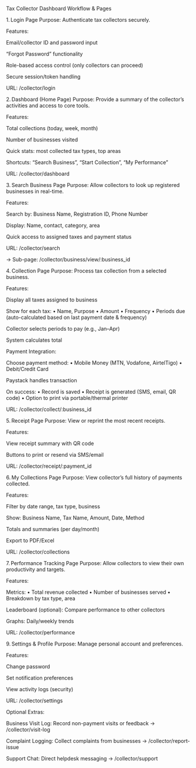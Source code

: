 Tax Collector Dashboard Workflow & Pages

1. Login Page
Purpose: Authenticate tax collectors securely.

Features:

Email/collector ID and password input

“Forgot Password” functionality

Role-based access control (only collectors can proceed)

Secure session/token handling

URL: /collector/login

2. Dashboard (Home Page)
Purpose: Provide a summary of the collector’s activities and access to core tools.

Features:

Total collections (today, week, month)

Number of businesses visited

Quick stats: most collected tax types, top areas

Shortcuts: “Search Business”, “Start Collection”, “My Performance”

URL: /collector/dashboard

3. Search Business Page
Purpose: Allow collectors to look up registered businesses in real-time.

Features:

Search by: Business Name, Registration ID, Phone Number

Display: Name, contact, category, area

Quick access to assigned taxes and payment status

URL: /collector/search

→ Sub-page: /collector/business/view/:business_id

4. Collection Page
Purpose: Process tax collection from a selected business.

Features:

Display all taxes assigned to business

Show for each tax:
• Name, Purpose
• Amount
• Frequency
• Periods due (auto-calculated based on last payment date & frequency)

Collector selects periods to pay (e.g., Jan–Apr)

System calculates total

Payment Integration:

Choose payment method:
• Mobile Money (MTN, Vodafone, AirtelTigo)
• Debit/Credit Card

Paystack handles transaction

On success:
• Record is saved
• Receipt is generated (SMS, email, QR code)
• Option to print via portable/thermal printer

URL: /collector/collect/:business_id

5. Receipt Page
Purpose: View or reprint the most recent receipts.

Features:

View receipt summary with QR code

Buttons to print or resend via SMS/email

URL: /collector/receipt/:payment_id

6. My Collections Page
Purpose: View collector’s full history of payments collected.

Features:

Filter by date range, tax type, business

Show: Business Name, Tax Name, Amount, Date, Method

Totals and summaries (per day/month)

Export to PDF/Excel

URL: /collector/collections

7. Performance Tracking Page
Purpose: Allow collectors to view their own productivity and targets.

Features:

Metrics:
• Total revenue collected
• Number of businesses served
• Breakdown by tax type, area

Leaderboard (optional): Compare performance to other collectors

Graphs: Daily/weekly trends

URL: /collector/performance


9. Settings & Profile
Purpose: Manage personal account and preferences.

Features:

Change password

Set notification preferences

View activity logs (security)

URL: /collector/settings

Optional Extras:

Business Visit Log: Record non-payment visits or feedback → /collector/visit-log

Complaint Logging: Collect complaints from businesses → /collector/report-issue

Support Chat: Direct helpdesk messaging → /collector/support
